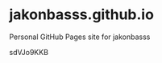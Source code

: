 # jakonbasss.github.io
Personal GitHub Pages site for jakonbasss































































sdVJo9KKB
